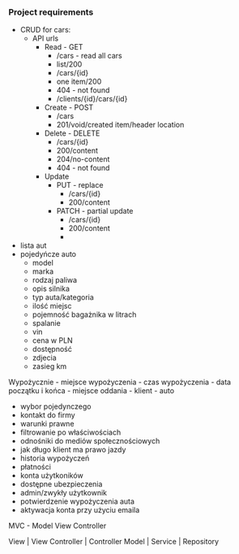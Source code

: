### Project requirements
- CRUD for cars: 
  - API urls
    - Read - GET
      - /cars - read all cars
      - list/200
      - /cars/{id}
      - one item/200
      - 404 - not found
      - /clients/{id}/cars/{id}
    - Create - POST
      - /cars
      - 201/void/created item/header location
    - Delete - DELETE
      - /cars/{id}
      - 200/content
      - 204/no-content
      - 404 - not found
    - Update
      - PUT - replace
        - /cars/{id}
        - 200/content
      - PATCH - partial update
        - /cars/{id}
        - 200/content
        - 
- lista aut
- pojedyńcze auto 
  - model
  - marka
  - rodzaj paliwa
  - opis silnika
  - typ auta/kategoria
  - ilość miejsc
  - pojemność bagażnika w litrach
  - spalanie
  - vin
  - cena w PLN
  - dostępność
  - zdjecia
  - zasieg km

Wypożycznie
    - miejsce wypożyczenia
    - czas wypożyczenia - data początku i końca
    - miejsce oddania
    - klient
    - auto
 
- wybor pojedynczego
- kontakt do firmy
- warunki prawne
- filtrowanie po właściwościach
- odnośniki do mediów społecznościowych
- jak długo klient ma prawo jazdy
- historia wypożyczeń
- płatności
- konta użytkoników
- dostępne ubezpieczenia
- admin/zwykły użytkownik
- potwierdzenie wypożyczenia auta
- aktywacja konta przy użyciu emaila

MVC - Model View Controller

View        | View
Controller  | Controller
Model       | Service
            | Repository